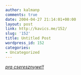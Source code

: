 ```yaml
---
author: kalmanp
comments: true
date: 2004-04-27 21:14:01+00:00
layout: post
link: http://kavics.me/152/
slug: '152'
title: Untitled Post
wordpress_id: 152
categories:
- Uncategorized
---
```


_[pra cseresznywe!!](http://www.tatu.hu/)_
